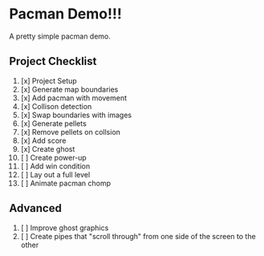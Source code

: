 # Pacman Demo!!!

A pretty simple pacman demo.

## Project Checklist

1.  [x] Project Setup
2.  [x] Generate map boundaries
3.  [x] Add pacman with movement
4.  [x] Collison detection
5.  [x] Swap boundaries with images
6.  [x] Generate pellets
7.  [x] Remove pellets on collsion
8.  [x] Add score
9.  [x] Create ghost
10. [ ] Create power-up
11. [ ] Add win condition
12. [ ] Lay out a full level
13. [ ] Animate pacman chomp

## Advanced

1. [ ] Improve ghost graphics
2. [ ] Create pipes that "scroll through" from one side of the screen to the other
